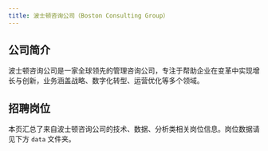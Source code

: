 ```yaml
---
title: 波士顿咨询公司（Boston Consulting Group）
---
```


## 公司简介
波士顿咨询公司是一家全球领先的管理咨询公司，专注于帮助企业在变革中实现增长与创新，业务涵盖战略、数字化转型、运营优化等多个领域。

## 招聘岗位
本页汇总了来自波士顿咨询公司的技术、数据、分析类相关岗位信息。岗位数据请见下方 `data` 文件夹。
